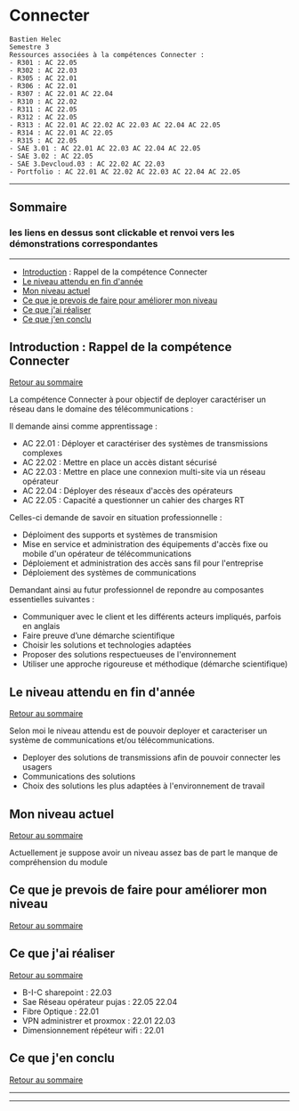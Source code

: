 # Connecter

```
Bastien Helec
Semestre 3
Ressources associées à la compétences Connecter : 
- R301 : AC 22.05
- R302 : AC 22.03
- R305 : AC 22.01
- R306 : AC 22.01
- R307 : AC 22.01 AC 22.04
- R310 : AC 22.02
- R311 : AC 22.05
- R312 : AC 22.05
- R313 : AC 22.01 AC 22.02 AC 22.03 AC 22.04 AC 22.05
- R314 : AC 22.01 AC 22.05
- R315 : AC 22.05
- SAE 3.01 : AC 22.01 AC 22.03 AC 22.04 AC 22.05
- SAE 3.02 : AC 22.05
- SAE 3.Devcloud.03 : AC 22.02 AC 22.03
- Portfolio : AC 22.01 AC 22.02 AC 22.03 AC 22.04 AC 22.05
```

---
## <a id="Sommaire" style="textdecoration:none"></a> Sommaire
### les liens en dessus sont clickable et renvoi vers les démonstrations correspondantes
---
- [Introduction](#Introduction) : Rappel de la compétence Connecter
- [Le niveau attendu en fin d'année ](#1.)
- [Mon niveau actuel](#2.)
- [Ce que je prevois de faire pour améliorer mon niveau](#3.)
- [Ce que j'ai réaliser](#4.)
- [Ce que j'en conclu](#5.)

## <a id="Introduction" style="textdecoration:none"></a> Introduction : Rappel de la compétence Connecter
[Retour au sommaire](#Sommaire)

La compétence Connecter à pour objectif de deployer caractériser un réseau dans le domaine des télécommunications :

Il demande ainsi comme apprentissage : 

- AC 22.01 : Déployer et caractériser des systèmes de transmissions complexes
- AC 22.02 : Mettre en place un accès distant sécurisé
- AC 22.03 : Mettre en place une connexion multi-site via un réseau opérateur
- AC 22.04 : Déployer des réseaux d'accès des opérateurs
- AC 22.05 : Capacité a questionner un cahier des charges RT

Celles-ci demande de savoir en situation professionnelle : 

- Déploiment des supports et systèmes de transmision
- Mise en service et administration des équipements d'accès fixe ou mobile d'un opérateur de télécommunications
- Déploiement et administration des accès sans fil pour l'entreprise
- Déploiement des systèmes de communications

Demandant ainsi au futur professionnel de repondre au composantes essentielles suivantes :

- Communiquer avec le client et les différents acteurs impliqués, parfois en anglais
- Faire preuve d’une démarche scientifique
- Choisir les solutions et technologies adaptées
- Proposer des solutions respectueuses de l'environnement
-  Utiliser une approche rigoureuse et méthodique (démarche scientifique)


<!-- page break html -->
<div style="page-break-after: always;"></div>

## <a id="1." style="textdecoration:none"></a> Le niveau attendu en fin d'année

[Retour au sommaire](#Sommaire)

Selon moi le niveau attendu est de pouvoir deployer et caracteriser un système de communications et/ou télécommunications.

- Deployer des solutions de transmissions afin de pouvoir connecter les usagers
- Communications des solutions
- Choix des solutions les plus adaptées à l'environnement de travail  


<!-- page break html -->
<div style="page-break-after: always;"></div>

## <a id="2." style="textdecoration:none"></a> Mon niveau actuel

[Retour au sommaire](#Sommaire)

Actuellement je suppose avoir un niveau assez bas de part le manque de compréhension du module 

<!-- page break html -->
<div style="page-break-after: always;"></div>

## <a id="3." style="textdecoration:none"></a> Ce que je prevois de faire pour améliorer mon niveau

[Retour au sommaire](#Sommaire)


<!-- page break html -->
<div style="page-break-after: always;"></div>

## <a id="4." style="textdecoration:none"></a> Ce que j'ai réaliser 

[Retour au sommaire](#Sommaire)


- B-I-C sharepoint : 22.03
- Sae Réseau opérateur pujas : 22.05 22.04
- Fibre Optique : 22.01
- VPN administrer et proxmox : 22.01 22.03
- Dimensionnement répéteur wifi : 22.01




<!-- page break html -->
<div style="page-break-after: always;"></div>

## <a id="5." style="textdecoration:none"></a> Ce que j'en conclu 

[Retour au sommaire](#Sommaire)


---
<script>
// JavaScript code to insert current date and time into footer
var currentDateTime = new Date().toLocaleString();
document.write("<footer>" + currentDateTime + " &copy Helec Bastien. All Rights Reserved.</footer>");
</script>

---


